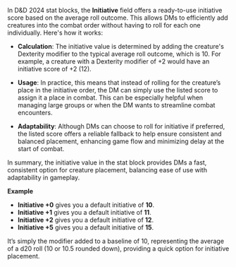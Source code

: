 In D&D 2024 stat blocks, the **Initiative** field offers a ready-to-use initiative score based on the average roll outcome. This allows DMs to efficiently add creatures into the combat order without having to roll for each one individually. Here's how it works:

- **Calculation**: The initiative value is determined by adding the creature's Dexterity modifier to the typical average roll outcome, which is 10. For example, a creature with a Dexterity modifier of +2 would have an initiative score of +2 (12).

- **Usage**: In practice, this means that instead of rolling for the creature’s place in the initiative order, the DM can simply use the listed score to assign it a place in combat. This can be especially helpful when managing large groups or when the DM wants to streamline combat encounters.

- **Adaptability**: Although DMs can choose to roll for initiative if preferred, the listed score offers a reliable fallback to help ensure consistent and balanced placement, enhancing game flow and minimizing delay at the start of combat.


In summary, the initiative value in the stat block provides DMs a fast, consistent option for creature placement, balancing ease of use with adaptability in gameplay.

**Example**

- **Initiative +0** gives you a default initiative of **10**.
- **Initiative +1** gives you a default initiative of **11**.
- **Initiative +2** gives you a default initiative of **12**.
- **Initiative +5** gives you a default initiative of **15**.

It’s simply the modifier added to a baseline of 10, representing the average of a d20 roll (10 or 10.5 rounded down), providing a quick option for initiative placement.
